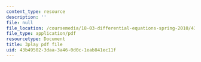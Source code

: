 ```yaml
---
content_type: resource
description: ''
file: null
file_location: /coursemedia/18-03-differential-equations-spring-2010/43b495023daa3a460d0c1eab841ec11f_YQ7HEE8-OfA.pdf
file_type: application/pdf
resourcetype: Document
title: 3play pdf file
uid: 43b49502-3daa-3a46-0d0c-1eab841ec11f
---
```

